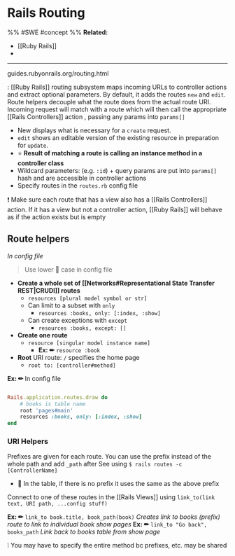 # Rails Routing
%%
#SWE 
#concept
%%
**Related:**
-  [[Ruby Rails]]
-  

---

guides.rubyonrails.org/routing.html

: [[Ruby Rails]] routing subsystem maps incoming URLs to controller actions and extract optional parameters. By default, it adds the routes `new` and `edit`. Route helpers decouple what the route does from the actual route URI. Incoming request will match with a route which will then call the appropriate [[Rails Controllers]] action , passing any params into `params[]`
- New displays what is necessary for a `create` request. 
- `edit` shows an editable version of the existing resource in preparation for `update`.
- ⭐ **Result of matching a route is calling an instance method in a controller class**
- Wildcard parameters: (e.g. `:id`) + query params are put into `params[]` hash and are accessible in controller actions
- Specify routes in the `routes.rb` config file

❗ Make sure each route that has a view also has a [[Rails Controllers]] action. If it has a view but not a controller action, [[Ruby Rails]] will behave as if the action exists but is empty


## Route helpers
*In config file*
> Use lower 🐍 case in config file

- **Create a whole set of [[Networks#Representational State Transfer REST|CRUDI]] routes** 
	- `resources [plural model symbol or str]` 
	- Can limit to a subset with `only`
		- `resources :books, only: [:index, :show]`
	- Can create exceptions with `except`
		- `resources :books, except: []`
- **Create one route**
	- `resource [singular model instance name]`
		- **Ex: ✏**  `resource :book`
- **Root** URI route: `/` specifies the home page
	- `root to: [controller#method]`

**Ex: ✏**  In config file

```Ruby

Rails.application.routes.draw do
	# books is table name
	root 'pages#main'
	resources :books, only: [:index, :show]
end


```

### URI Helpers
Prefixes are given for each route. You can use the prefix instead of the whole path and add `_path` after
See using `$ rails routes -c [ControllerName]`
- 📝 In the table, if there is no prefix it uses the same as the above prefix

Connect to one of these routes in the [[Rails Views]] using `link_to(link text, URI path, ...config stuff)`

**Ex: ✏**  `link_to book.title, book_path(book)` *Creates link to books (prefix) route to link to individual book show pages*
**Ex: ✏**  `link_to "Go back", books_path` *Link back to books table from show page*

❕ You may have to specify the entire method bc prefixes, etc. may be shared